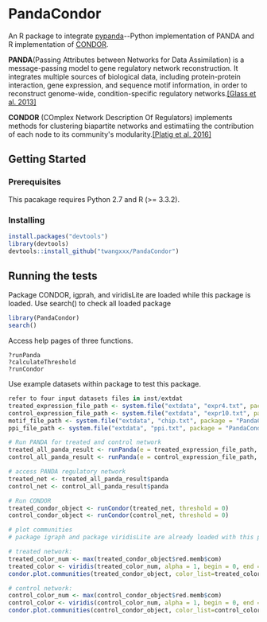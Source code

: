 # PandaCondor

An R package to integrate [pypanda](https://github.com/davidvi/pypanda)--Python implementation of PANDA and R implementation of [CONDOR](https://github.com/jplatig/condor).

**PANDA**(Passing Attributes between Networks for Data Assimilation) is a message-passing model to gene regulatory network reconstruction. It integrates multiple sources of biological data, including protein-protein interaction, gene expression, and sequence motif information, in order to reconstruct genome-wide, condition-specific regulatory networks.[[Glass et al. 2013]](http://journals.plos.org/plosone/article?id=10.1371/journal.pone.0064832)

**CONDOR** (COmplex Network Description Of Regulators) implements methods for clustering biapartite networks
and estimatiing the contribution of each node to its community's modularity.[[Platig et al. 2016]](http://journals.plos.org/ploscompbiol/article?id=10.1371/journal.pcbi.1005033)

## Getting Started

### Prerequisites
This pacakage requires Python 2.7 and R (>= 3.3.2).

### Installing

```R
install.packages("devtools")
library(devtools)
devtools::install_github("twangxxx/PandaCondor")

```

## Running the tests

Package CONDOR, igprah, and viridisLite are loaded while this package is loaded.
Use search() to check all loaded package
```R
library(PandaCondor)
search()
```
Access help pages of three functions.
```
?runPanda
?calculateThreshold
?runCondor
```
Use example datasets within package to test this package.

```R
refer to four input datasets files in inst/extdat
treated_expression_file_path <- system.file("extdata", "expr4.txt", package = "PandaCondor", mustWork = TRUE)
control_expression_file_path <- system.file("extdata", "expr10.txt", package = "PandaCondor", mustWork = TRUE)
motif_file_path <- system.file("extdata", "chip.txt", package = "PandaCondor", mustWork = TRUE)
ppi_file_path <- system.file("extdata", "ppi.txt", package = "PandaCondor", mustWork = TRUE)

# Run PANDA for treated and control network
treated_all_panda_result <- runPanda(e = treated_expression_file_path, m = motif_file_path, ppi = ppi_file_path, f = TRUE )
control_all_panda_result <- runPanda(e = control_expression_file_path, m = motif_file_path, ppi = ppi_file_path, f = TRUE )

# access PANDA regulatory network
treated_net <- treated_all_panda_result$panda
control_net <- control_all_panda_result$panda

# Run CONDOR
treated_condor_object <- runCondor(treated_net, threshold = 0)
control_condor_object <- runCondor(control_net, threshold = 0)

# plot communities
# package igraph and package viridisLite are already loaded with this package.

# treated network:
treated_color_num <- max(treated_condor_object$red.memb$com)
treated_color <- viridis(treated_color_num, alpha = 1, begin = 0, end = 1, direction = 1, option = "D")
condor.plot.communities(treated_condor_object, color_list=treated_color, point.size=0.04, xlab="Target", ylab="Regulator")

# control network:
control_color_num <- max(control_condor_object$red.memb$com)
control_color <- viridis(control_color_num, alpha = 1, begin = 0, end = 1, direction = 1, option = "D")
condor.plot.communities(control_condor_object, color_list=control_color , point.size=0.04, xlab="Target", ylab="Regulator")
```
